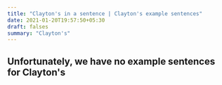 ```yaml
---
title: "Clayton's in a sentence | Clayton's example sentences"
date: 2021-01-20T19:57:50+05:30
draft: falses
summary: "Clayton's"
---
```

## Unfortunately, we have no example sentences for Clayton's                 
